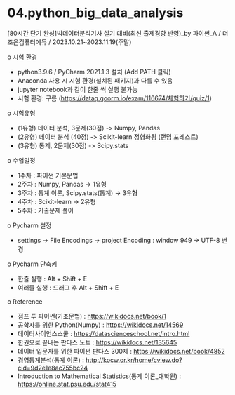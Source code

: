 # 04.python_big_data_analysis  
[80시간 단기 완성]빅데이터분석기사 실기 대비(최신 출제경향 반영)_by 파이썬_A / 더조은컴퓨터에듀 / 2023.10.21~2023.11.19(주말)  

o 시험 환경  
 - python3.9.6 / PyCharm 2021.1.3 설치 (Add PATH 클릭)  
 - Anaconda 사용 시 시험 환경(설치된 패키지)과 다를 수 있음  
 - jupyter notebook과 같이 한줄 씩 실행 불가능  
 - 시험 환경: 구름 (https://dataq.goorm.io/exam/116674/체험하기/quiz/1)  
  
o 시험유형  
 - (1유형) 데이터 분석, 3문제(30점) -> Numpy, Pandas  
 - (2유형) 데이터 분석 (40점) -> Scikit-learn 정형화됨 (랜덤 포레스트)  
 - (3유형) 통계, 2문제(30점) -> Scipy.stats  

o 수업일정  
 - 1주차 : 파이썬 기본문법  
 - 2주차 : Numpy, Pandas -> 1유형  
 - 3주차 : 통계 이론, Scipy.stats(통계) -> 3유형  
 - 4주차 : Scikit-learn -> 2유형 
 - 5주차 : 기출문제 풀이  
  
o Pycharm 설정  
 - settings -> File Encodings -> project Encoding : window 949 -> UTF-8 변경  
  
o Pycharm 단축키  
 - 한줄 실행 : Alt + Shift + E  
 - 여러줄 실행 : 드래그 후 Alt + Shift + E  
      
o Reference  
 - 점프 투 파이썬(기초문법) : https://wikidocs.net/book/1    
 - 공학자를 위한 Python(Numpy) : https://wikidocs.net/14569  
 - 데이터사이언스스쿨 : https://datascienceschool.net/intro.html  
 - 한권으로 끝내는 판다스 노트 : https://wikidocs.net/135645  
 - 데이터 입문자를 위한 파이썬 판다스 300제 : https://wikidocs.net/book/4852  
 - 경영통계분석(통계 이론) : http://kocw.or.kr/home/cview.do?cid=9d2e1e8ac755bc24  
 - Introduction to Mathematical Statistics(통계 이론_대학원) : https://online.stat.psu.edu/stat415
 
